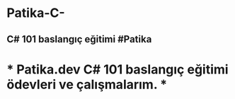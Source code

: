 # Patika-C-
## C# 101 baslangıç eğitimi #Patika

# * Patika.dev C# 101 baslangıç eğitimi ödevleri ve çalışmalarım. *


